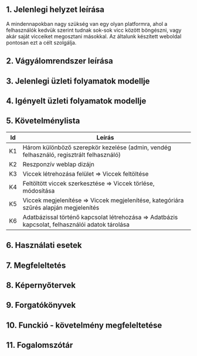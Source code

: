 ## 1. Jelenlegi helyzet leírása

A mindennapokban nagy szükség van egy olyan platformra, 
ahol a felhasználók kedvük szerint tudnak sok-sok vicc között böngészni, 
vagy akár saját vicceiket megosztani másokkal. 
Az általunk készített weboldal pontosan ezt a célt szolgálja.

## 2. Vágyálomrendszer leírása

## 3. Jelenlegi üzleti folyamatok modellje

## 4. Igényelt üzleti folyamatok modellje

## 5. Követelménylista
| Id | Leírás |
| --- | --- |
| K1 | Három különböző szerepkör kezelése (admin, vendég felhasználó, regisztrált felhasználó) |
| K2 | Reszponzív weblap dizájn |
| K3 | Viccek létrehozása felület => Viccek feltöltése |
| K4 | Feltöltött viccek szerkesztése => Viccek törlése, módosítása |
| K5 | Viccek megjelenítése => Viccek megjelenítése, kategóriára szűrés alapján megjelenítés |
| K6 | Adatbázissal történő kapcsolat létrehozása => Adatbázis kapcsolat, felhasználói adatok tárolása |

## 6. Használati esetek

## 7. Megfeleltetés

## 8. Képernyőtervek

## 9. Forgatókönyvek

## 10. Funckió - követelmény megfeleltetése

## 11. Fogalomszótár
